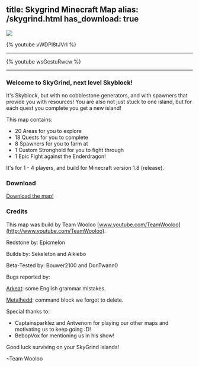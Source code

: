 title: Skygrind Minecraft Map
alias: /skygrind.html
has_download: true
---


![](http://i.imgur.com/fUgafON.png)


{% youtube vWDPl8tJVrI %}

----

{% youtube wsGcstuRwcw %}

----

### Welcome to SkyGrind, next level Skyblock!

It's Skyblock, but with no cobblestone generators, and with spawners that provide you with resources!
You are also not just stuck to one island, but for each quest you complete you get a new island!

This map contains:

- 20 Areas for you to explore
- 18 Quests for you to complete
- 8 Spawners for you to farm at
- 1 Custom Stronghold for you to fight through
- 1 Epic Fight against the Enderdragon!

It's for 1 - 4 players, and build for Minecraft version 1.8 (release).


### Download

<a class="download-link"
   href="https://www.mediafire.com/?ka40fmacv2mabc5">
   Download the map!
</a>

### Credits

This map was build by Team Wooloo [www.youtube.com/TeamWooloo](http://www.youtube.com/TeamWooloo).

Redstone by: Epicmelon

Builds by: Sekeleton and Aikiebo

Beta-Tested by: Bouwer2100 and DonTwann0

Bugs reported by:

[Arkeat](http://www.minecraftforum.net/members/Arkeat): some English grammar mistakes.

[Metalhedd](http://www.minecraftforum.net/members/metalhedd): command block we forgot to delete.

Special thanks to:

- Captainsparklez and Antvenom for playing our other maps and motivating us to keep going :D!
- BebopVox for mentioning us in his show!

Good luck surviving on your SkyGrind Islands!

~Team Wooloo
